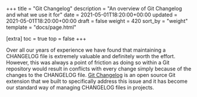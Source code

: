 +++
title = "Git Changelog"
description = "An overview of Git Changelog and what we use it for"
date = 2021-05-01T18:20:00+00:00
updated = 2021-05-01T18:20:00+00:00
draft = false
weight = 420
sort_by = "weight"
template = "docs/page.html"

[extra]
toc = true
top = false
+++

Over all our years of experience we have found that maintaining a CHANGELOG file is extremely valuable and definitely worth the effort. However, this was always a point of friction as doing so within a Git repository would result in conflicts with every change simply because of the changes to the CHANGELOG file. [Git Changelog][] is an open source Git extension that we built to specifically address this issue and it has become our standard way of managing CHANGELOG files in projects.

[Git Changelog]: https://github.com/uptech/git-cl 

